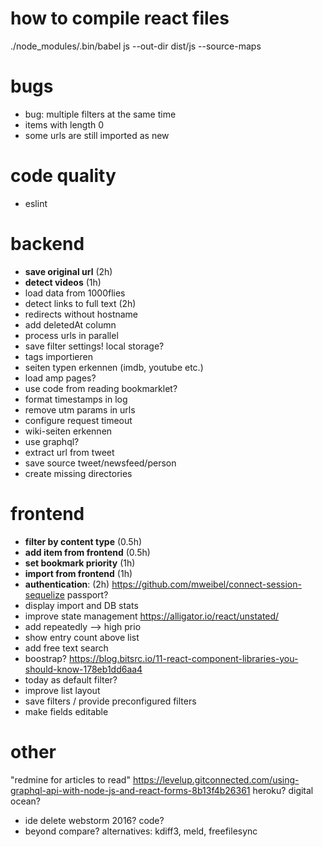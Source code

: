 # how to compile react files

./node_modules/.bin/babel js --out-dir dist/js --source-maps

# bugs

- bug: multiple filters at the same time
- items with length 0
- some urls are still imported as new

# code quality

- eslint

# backend

- **save original url** (2h)
- **detect videos** (1h)
- load data from 1000flies
- detect links to full text (2h)
- redirects without hostname
- add deletedAt column
- process urls in parallel
- save filter settings! local storage?
- tags importieren
- seiten typen erkennen (imdb, youtube etc.)
- load amp pages?
- use code from reading bookmarklet?
- format timestamps in log
- remove utm params in urls
- configure request timeout
- wiki-seiten erkennen
- use graphql?
- extract url from tweet
- save source tweet/newsfeed/person
- create missing directories

# frontend

- **filter by content type** (0.5h)
- **add item from frontend** (0.5h)
- **set bookmark priority** (1h)
- **import from frontend** (1h)
- **authentication**: (2h)
https://github.com/mweibel/connect-session-sequelize
passport?
- display import and DB stats
- improve state management
https://alligator.io/react/unstated/
- add repeatedly --> high prio
- show entry count above list
- add free text search
- boostrap?
https://blog.bitsrc.io/11-react-component-libraries-you-should-know-178eb1dd6aa4
- today as default filter?
- improve list layout
- save filters / provide preconfigured filters
- make fields editable

# other

"redmine for articles to read"
https://levelup.gitconnected.com/using-graphql-api-with-node-js-and-react-forms-8b13f4b26361
heroku? digital ocean?
- ide
delete webstorm 2016?
code?
- beyond compare?
alternatives: kdiff3, meld, freefilesync
